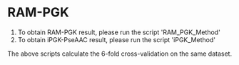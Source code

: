 # RAM-PGK

1. To obtain RAM-PGK result, please run the script 'RAM_PGK_Method'
2. To obtain iPGK-PseAAC result, please run the script 'iPGK_Method'

The above scripts calculate the 6-fold cross-validation on the same dataset.
